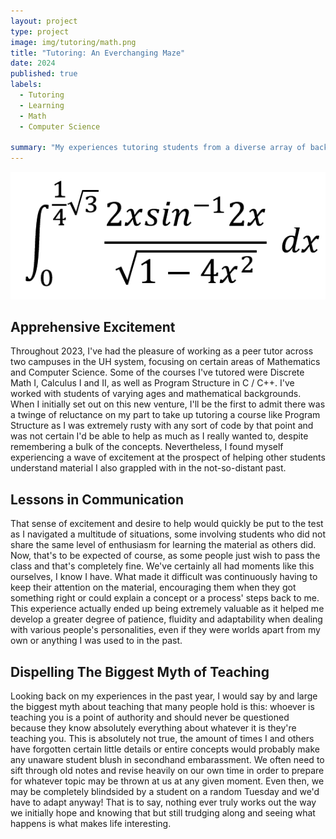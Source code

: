 ```yaml
---
layout: project
type: project
image: img/tutoring/math.png
title: "Tutoring: An Everchanging Maze"
date: 2024
published: true
labels:
  - Tutoring
  - Learning
  - Math
  - Computer Science
    
summary: "My experiences tutoring students from a diverse array of backgrounds."
---
```


<center> <img width="700px" class="img-fluid" src="../img/tutoring/integral.png"> </center>

## Apprehensive Excitement
Throughout 2023, I've had the pleasure of working as a peer tutor across two campuses in the UH system, focusing on certain areas of Mathematics and Computer Science. Some of the courses I've tutored were Discrete Math I, Calculus I and II, as well as Program Structure in C / C++. I've worked with students of varying ages and mathematical backgrounds. When I initially set out on this new venture, I'll be the first to admit there was a twinge of reluctance on my part to take up tutoring a course like Program Structure as I was extremely rusty with any sort of code by that point and was not certain I'd be able to help as much as I really wanted to, despite remembering a bulk of the concepts. Nevertheless, I found myself experiencing a wave of excitement at the prospect of helping other students understand material I also grappled with in the not-so-distant past.

## Lessons in Communication
That sense of excitement and desire to help would quickly be put to the test as I navigated a multitude of situations, some involving students who did not share the same level of enthusiasm for learning the material as others did. Now, that's to be expected of course, as some people just wish to pass the class and that's completely fine. We've certainly all had moments like this ourselves, I know I have. What made it difficult was continuously having to keep their attention on the material, encouraging them when they got something right or could explain a concept or a process' steps back to me. This experience actually ended up being extremely valuable as it helped me develop a greater degree of patience, fluidity and adaptability when dealing with various people's personalities, even if they were worlds apart from my own or anything I was used to in the past.

## Dispelling The Biggest Myth of Teaching
Looking back on my experiences in the past year, I would say by and large the biggest myth about teaching that many people hold is this: whoever is teaching you is a point of authority and should never be questioned because they know absolutely everything about whatever it is they're teaching you. This is absolutely not true, the amount of times I and others have forgotten certain little details or entire concepts would probably make any unaware student blush in secondhand embarassment. We often need to sift through old notes and revise heavily on our own time in order to prepare for whatever topic may be thrown at us at any given moment. Even then, we may be completely blindsided by a student on a random Tuesday and we'd have to adapt anyway! That is to say, nothing ever truly works out the way we initially hope and knowing that but still trudging along and seeing what happens is what makes life interesting.
